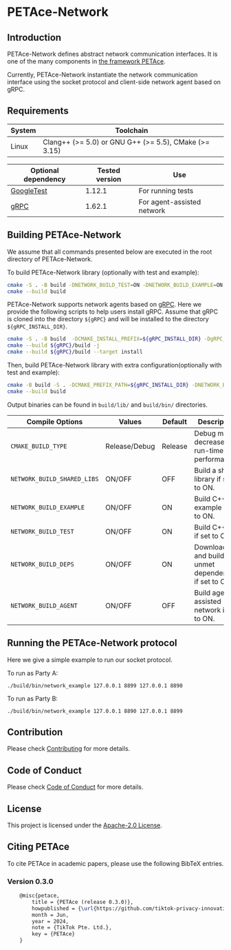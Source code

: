 # PETAce-Network

## Introduction

PETAce-Network defines abstract network communication interfaces.
It is one of the many components in [the framework PETAce](https://github.com/tiktok-privacy-innovation/PETAce).

Currently, PETAce-Network instantiate the network communication interface using the socket protocol and client-side network agent based on gRPC.

## Requirements

| System | Toolchain                                             |
|--------|-------------------------------------------------------|
| Linux  | Clang++ (>= 5.0) or GNU G++ (>= 5.5), CMake (>= 3.15) |

| Optional dependency                                    | Tested version | Use                    |
|--------------------------------------------------------|----------------|------------------------|
| [GoogleTest](https://github.com/google/googletest)     | 1.12.1         | For running tests      |
| [gRPC](https://github.com/grpc/grpc)                   | 1.62.1         | For agent-assisted network     |

## Building PETAce-Network

We assume that all commands presented below are executed in the root directory of PETAce-Network.

To build PETAce-Network library (optionally with test and example):

```bash
cmake -S . -B build -DNETWORK_BUILD_TEST=ON -DNETWORK_BUILD_EXAMPLE=ON
cmake --build build
```

PETAce-Network supports network agents based on [gRPC](https://github.com/grpc/grpc).
Here we provide the following scripts to help users install gRPC.
Assume that gRPC is cloned into the directory `${gRPC}` and will be installed to the directory `${gRPC_INSTALL_DIR}`.

```bash
cmake -S . -B build  -DCMAKE_INSTALL_PREFIX=${gRPC_INSTALL_DIR} -DgRPC_INSTALL=ON -DgRPC_BUILD_TESTS=OFF -DgRPC_SSL_PROVIDER=package
cmake --build ${gRPC}/build -j
cmake --build ${gRPC}/build --target install
```

Then, build PETAce-Network library with extra configuration(optionally with test and example):

```bash
cmake -B build -S . -DCMAKE_PREFIX_PATH=${gRPC_INSTALL_DIR} -DNETWORK_BUILD_AGENT=ON -DNETWORK_BUILD_TEST=ON -DNETWORK_BUILD_EXAMPLE=ON
cmake --build build
```

Output binaries can be found in `build/lib/` and `build/bin/` directories.

| Compile Options             | Values        | Default | Description                                         |
|-----------------------------|---------------|---------|-----------------------------------------------------|
| `CMAKE_BUILD_TYPE`          | Release/Debug | Release | Debug mode decreases run-time performance.          |
| `NETWORK_BUILD_SHARED_LIBS` | ON/OFF        | OFF     | Build a shared library if set to ON.                |
| `NETWORK_BUILD_EXAMPLE`     | ON/OFF        | ON      | Build C++ example if set to ON.                     |
| `NETWORK_BUILD_TEST`        | ON/OFF        | ON      | Build C++ test if set to ON.                        |
| `NETWORK_BUILD_DEPS`        | ON/OFF        | ON      | Download and build unmet dependencies if set to ON. |
| `NETWORK_BUILD_AGENT`       | ON/OFF        | OFF     | Build agent-assisted network if set to ON.          |

## Running the PETAce-Network protocol

Here we give a simple example to run our socket protocol.

To run as Party A:

```shell
./build/bin/network_example 127.0.0.1 8899 127.0.0.1 8890
```

To run as Party B:

```shell
./build/bin/network_example 127.0.0.1 8890 127.0.0.1 8899
```

## Contribution

Please check [Contributing](CONTRIBUTING.md) for more details.

## Code of Conduct

Please check [Code of Conduct](CODE_OF_CONDUCT.md) for more details.

## License

This project is licensed under the [Apache-2.0 License](LICENSE).

## Citing PETAce

To cite PETAce in academic papers, please use the following BibTeX entries.

### Version 0.3.0

```tex
    @misc{petace,
        title = {PETAce (release 0.3.0)},
        howpublished = {\url{https://github.com/tiktok-privacy-innovation/PETAce}},
        month = Jun,
        year = 2024,
        note = {TikTok Pte. Ltd.},
        key = {PETAce}
    }
```
